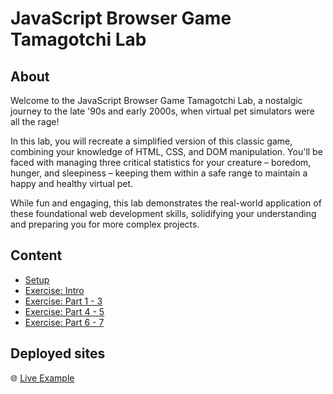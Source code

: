 <h1>
  <span class="prefix">JavaScript Browser Game</span>
  <span class="headline">Tamagotchi Lab</span>
</h1>

## About

Welcome to the JavaScript Browser Game Tamagotchi Lab, a nostalgic journey to the late '90s and early 2000s, when virtual pet simulators were all the rage!

In this lab, you will recreate a simplified version of this classic game, combining your knowledge of HTML, CSS, and DOM manipulation. You'll be faced with managing three critical statistics for your creature – boredom, hunger, and sleepiness – keeping them within a safe range to maintain a happy and healthy virtual pet.

While fun and engaging, this lab demonstrates the real-world application of these foundational web development skills, solidifying your understanding and preparing you for more complex projects.

## Content

- [Setup](./setup/README.md)
- [Exercise: Intro](./exercise-intro/README.md)
- [Exercise: Part 1 - 3](./exercise-1-3/README.md)
- [Exercise: Part 4 - 5](./exercise-4-5/README.md)
- [Exercise: Part 6 - 7](./exercise-6-7/README.md)

## Deployed sites

🌐 [Live Example](https://pages.git.generalassemb.ly/modular-curriculum-all-courses/javascript-browser-game-tamagotchi-lab-solution/)
